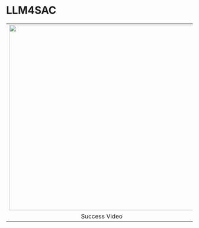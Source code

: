 # LLM4SAC

<table>
  <tr>
    <!-- 第一列，Success GIF -->
    <td>
      <img src="./gif/success.gif" width="500"/>
    </td>
    <!-- 第二列，Fail GIF -->
    <td>
      <img src="./gif/fail.gif" width="500"/>
    </td>
  </tr>
  <tr>
    <!-- Success Video 标题 -->
    <td align="center">Success Video</td>
    <!-- Fail Video 标题 -->
    <td align="center">Fail Video</td>
  </tr>
</table>
